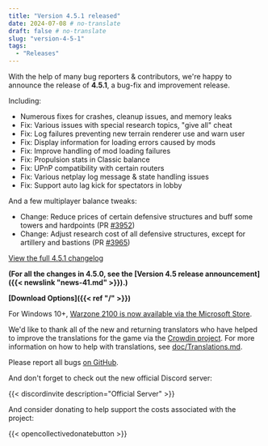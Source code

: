 ```yaml
---
title: "Version 4.5.1 released"
date: 2024-07-08 # no-translate
draft: false # no-translate
slug: "version-4-5-1"
tags:
  - "Releases"
---
```


With the help of many bug reporters & contributors, we're happy to announce the release of **4.5.1**, a bug-fix and improvement release.

Including:
- Numerous fixes for crashes, cleanup issues, and memory leaks
- Fix: Various issues with special research topics, "give all" cheat
- Fix: Log failures preventing new terrain renderer use and warn user
- Fix: Display information for loading errors caused by mods
- Fix: Improve handling of mod loading failures
- Fix: Propulsion stats in Classic balance
- Fix: UPnP compatibility with certain routers
- Fix: Various netplay log message & state handling issues
- Fix: Support auto lag kick for spectators in lobby

And a few multiplayer balance tweaks:
- Change: Reduce prices of certain defensive structures and buff some towers and hardpoints (PR [#3952](https://github.com/Warzone2100/warzone2100/pull/3952))
- Change: Adjust research cost of all defensive structures, except for artillery and bastions (PR [#3965](https://github.com/Warzone2100/warzone2100/pull/3965))

[View the full 4.5.1 changelog](https://github.com/Warzone2100/warzone2100/raw/4.5.1/ChangeLog)

**(For all the changes in 4.5.0, see the [Version 4.5 release announcement]({{< newslink "news-41.md" >}}).)**

**[Download Options]({{< ref "/" >}})**

For Windows 10+, [Warzone 2100 is now available via the Microsoft Store](https://apps.microsoft.com/detail/9mw0z4mpcs8c).

We'd like to thank all of the new and returning translators who have helped to improve the translations for the game via the [Crowdin project](https://crowdin.com/project/warzone2100). For more information on how to help with translations, see [doc/Translations.md](https://github.com/Warzone2100/warzone2100/blob/master/doc/Translations.md#how-do-i-help-translate).

Please report all bugs [on GitHub](https://github.com/Warzone2100/warzone2100/issues).

And don't forget to check out the new official Discord server:

{{< discordinvite description="Official Server" >}}

And consider donating to help support the costs associated with the project:

{{< opencollectivedonatebutton >}}

